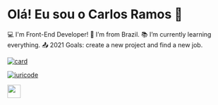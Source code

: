 # Olá! Eu sou o Carlos Ramos :wave: 

:computer: I'm Front-End Developer!
:house_with_garden: I’m from Brazil.
:books: I’m currently learning everything.
:outbox_tray: 2021 Goals: create a new project and find a new job.

[![card](https://github-readme-stats.vercel.app/api?username=carlosramos&theme=default)](https://github.com/ramos-carlos/)

[![iuricode](https://github-readme-stats.vercel.app/api/top-langs/?username=ramos-carlos&hide=html&layout=compact&theme=default)](https://github.com/ramos-carlos/)

<img src=https://github.com/TheDudeThatCode/TheDudeThatCode/blob/master/Assets/Earth.gif width="30">



